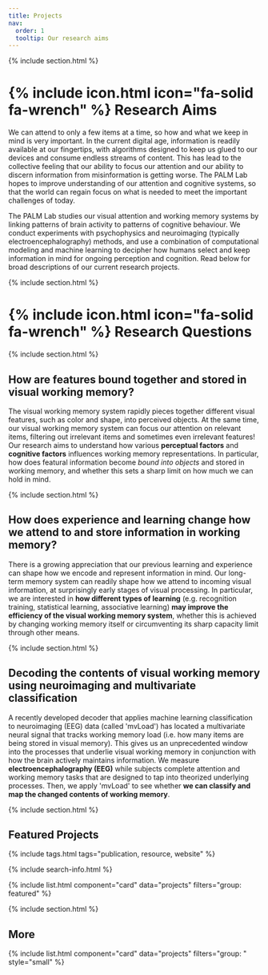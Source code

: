 ```yaml
---
title: Projects
nav:
  order: 1
  tooltip: Our research aims
---
```


{% include section.html %}

# {% include icon.html icon="fa-solid fa-wrench" %} Research Aims

We can attend to only a few items at a time, so how and what we keep in mind is very important. In the current digital age, information is readily available at our fingertips, with algorithms designed to keep us glued to our devices and consume endless streams of content. This has lead to the collective feeling that our ability to focus our attention and our ability to discern information from misinformation is getting worse. The PALM Lab hopes to improve understanding of our attention and cognitive systems, so that the world can regain focus on what is needed to meet the important challenges of today.

The PALM Lab studies our visual attention and working memory systems by linking patterns of brain activity to patterns of cognitive behaviour. We conduct experiments with psychophysics and neuroimaging (typically electroencephalography) methods, and use a combination of computational modeling and machine learning to decipher how humans select and keep information in mind for ongoing perception and cognition. Read below for broad descriptions of our current research projects.

{% include section.html %}

# {% include icon.html icon="fa-solid fa-wrench" %} Research Questions

{% include section.html %}

## How are features bound together and stored in visual working memory?

The visual working memory system rapidly pieces together different visual features, such as color and shape, into perceived objects. At the same time, our visual working memory system can focus our attention on relevant items, filtering out irrelevant items and sometimes even irrelevant features! Our research aims to understand how various **perceptual factors** and **cognitive factors** influences working memory representations. In particular, how does featural information become *bound into objects* and stored in working memory, and whether this sets a sharp limit on how much we can hold in mind. 

{% include section.html %}

## How does experience and learning change how we attend to and store information in working memory?

There is a growing appreciation that our previous learning and experience can shape how we encode and represent information in mind. Our long-term memory system can readily shape how we attend to incoming visual information, at surprisingly early stages of visual processing. In particular, we are interested in **how different types of learning** (e.g. recognition training, statistical learning, associative learning) **may improve the efficiency of the visual working memory system**, whether this is achieved by changing working memory itself or circumventing its sharp capacity limit through other means.

{% include section.html %}

## Decoding the contents of visual working memory using neuroimaging and multivariate classification

A recently developed decoder that applies machine learning classification to neuroimaging (EEG) data (called 'mvLoad') has located a multivariate neural signal that tracks working memory load (i.e. how many items are being stored in visual memory). This gives us an unprecedented window into the processes that underlie visual working memory in conjunction with how the brain actively maintains information. We measure **electroencephalography (EEG)** while subjects complete attention and working memory tasks that are designed to tap into theorized underlying processes. Then, we apply 'mvLoad' to see whether **we can classify and map the changed contents of working memory**.

{% include section.html %}

## Featured Projects

{% include tags.html tags="publication, resource, website" %}

{% include search-info.html %}

{% include list.html component="card" data="projects" filters="group: featured" %}

{% include section.html %}

## More

{% include list.html component="card" data="projects" filters="group: " style="small" %}
